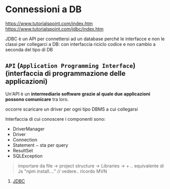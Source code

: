 # Connessioni a DB

https://www.tutorialspoint.com/index.htm
https://www.tutorialspoint.com/jdbc/index.htm

JDBC è un API per connettersi ad un database
perché le interfacce e non le classi per collegarci a DB:
    con interfaccia riciclo codice e non cambio a seconda del tipo di DB

## `API` (`Application Programming Interface`) (interfaccia di programmazione delle applicazioni)
Un'API è un **intermediario software grazie al quale due applicazioni possono comunicare** tra loro.

occorre scaricare un driver per ogni tipo DBMS a cui collegarsi

Interfaccia di cui conoscere i componenti sono:
- DriverManager
- Driver
- Connection
- Statement − sta per query
- ResultSet
- SQLException

> importare da file -> project structure -> Libraries -> + ..
equivalente di Js "npm install...." // vedere.. ricordo MVN

1. [JDBC](./JDBC.md)